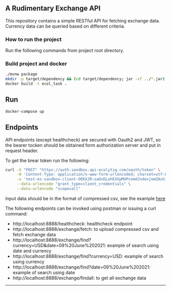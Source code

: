 ## A Rudimentary Exchange API

This repository contains a simple RESTful API for fetching exchange data. Currency data can be queried based on different criteria.
### How to run the project
Run the following commands from project root directory.
### Build project and docker
```bash
./mvnw package
mkdir -p target/dependency && (cd target/dependency; jar -xf ../*.jar)
docker build -t ecol_task .
```

## Run
```bash
docker-compose up
```

## Endpoints

API endpoints (except healthcheck) are secured with Oauth2 and JWT, so the bearer tocken should be obtained form authorization server and put in request header.

To get the brear token run the following:
```bash
curl -X "POST" "https://auth.sandbox.api-ecolytiq.com/oauth/token" \
     -H 'Content-Type: application/x-www-form-urlencoded; charset=utf-8' \
     -u 'test-es-sandbox-client-OEKXJR:oaOvDLohEXXpMUPcemdJndexjomZAshjhogQLAMTUDFSkUEWeujpUxUCgkebDhIk' \
     --data-urlencode "grant_type=client_credentials" \
     --data-urlencode "scope=all"
```

Input data should be in the format of compressed csv, see the example [here](test_files)

The following endpoints can be invoked using postman or issuing a curl command:

* http://localhost:8888/healthcheck: healthcheck endpoint
* http://localhost:8888/exchange/fetch: to upload compressed csv and fetch exchange data
* http://localhost:8888/exchange/find?currency=USD&date=09%20June%202021: example of search using date and currency
* http://localhost:8888/exchange/find?currency=USD: example of search using currency
* http://localhost:8888/exchange/find?date=09%20June%202021: example of search using date
* http://localhost:8888/exchange/findall: to get all exchange data

---
